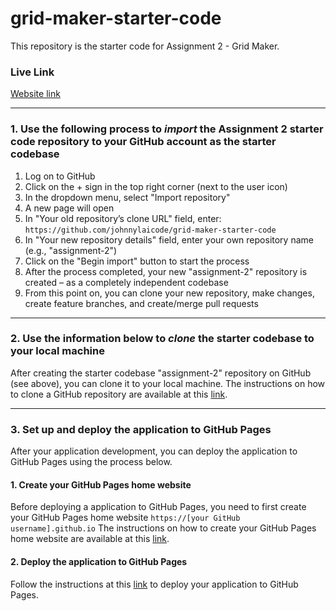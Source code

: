 # grid-maker-starter-code

This repository is the starter code for Assignment 2 - Grid Maker.

### Live Link

[Website link](https://VictorJ47.github.io/assignment-2/)

---

### 1. Use the following process to **_import_** the Assignment 2 starter code repository to your GitHub account as the starter codebase

1. Log on to GitHub
2. Click on the + sign in the top right corner (next to the user icon)
3. In the dropdown menu, select "Import repository"
4. A new page will open
5. In "Your old repository’s clone URL" field, enter: `https://github.com/johnnylaicode/grid-maker-starter-code`
6. In "Your new repository details" field, enter your own repository name (e.g., "assignment-2")
7. Click on the "Begin import" button to start the process
8. After the process completed, your new "assignment-2" repository is created – as a completely independent codebase
9. From this point on, you can clone your new repository, make changes, create feature branches, and create/merge pull requests

---

### 2. Use the information below to **_clone_** the starter codebase to your local machine

After creating the starter codebase "assignment-2" repository on GitHub (see above), you can clone it to your local machine. The instructions on how to clone a GitHub repository are available at this [link](https://docs.github.com/en/repositories/creating-and-managing-repositories/cloning-a-repository).

---

### 3. Set up and deploy the application to GitHub Pages

After your application development, you can deploy the application to GitHub Pages using the process below.

#### 1. Create your GitHub Pages home website

Before deploying a application to GitHub Pages, you need to first create your GitHub Pages home website `https://[your GitHub username].github.io`
The instructions on how to create your GitHub Pages home website are available at this [link](https://docs.github.com/en/pages/getting-started-with-github-pages/creating-a-github-pages-site).

#### 2. Deploy the application to GitHub Pages

Follow the instructions at this [link](https://docs.github.com/en/pages/getting-started-with-github-pages/configuring-a-publishing-source-for-your-github-pages-site) to deploy your application to GitHub Pages.
